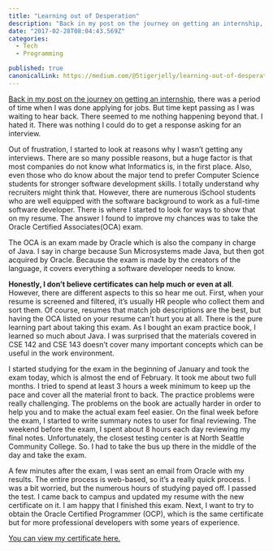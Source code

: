 ```yaml
---
title: "Learning out of Desperation"
description: "Back in my post on the journey on getting an internship, there was a period of time when I was done applying for jobs. But time kept passing as I was waiting to hear back. There seemed to me nothing…"
date: "2017-02-28T08:04:43.569Z"
categories: 
  - Tech
  - Programming

published: true
canonicalLink: https://medium.com/@5tigerjelly/learning-out-of-desperation-752e7ada53f4
---
```


[Back in my post on the journey on getting an internship](https://goo.gl/lHHfrl), there was a period of time when I was done applying for jobs. But time kept passing as I was waiting to hear back. There seemed to me nothing happening beyond that. I hated it. There was nothing I could do to get a response asking for an interview.

Out of frustration, I started to look at reasons why I wasn’t getting any interviews. There are so many possible reasons, but a huge factor is that most companies do not know what Informatics is, in the first place. Also, even those who do know about the major tend to prefer Computer Science students for stronger software development skills. I totally understand why recruiters might think that. However, there are numerous iSchool students who are well equipped with the software background to work as a full-time software developer. There is where I started to look for ways to show that on my resume. The answer I found to improve my chances was to take the Oracle Certified Associates(OCA) exam.

The OCA is an exam made by Oracle which is also the company in charge of Java. I say in charge because Sun Microsystems made Java, but then got acquired by Oracle. Because the exam is made by the creators of the language, it covers everything a software developer needs to know.

**Honestly, I don’t believe certificates can help much or even at all**. However, there are different aspects to this so hear me out. First, when your resume is screened and filtered, it’s usually HR people who collect them and sort them. Of course, resumes that match job descriptions are the best, but having the OCA listed on your resume can’t hurt you at all. There is the pure learning part about taking this exam. As I bought an exam practice book, I learned so much about Java. I was surprised that the materials covered in CSE 142 and CSE 143 doesn’t cover many important concepts which can be useful in the work environment.

I started studying for the exam in the beginning of January and took the exam today, which is almost the end of February. It took me about two full months. I tried to spend at least 3 hours a week minimum to keep up the pace and cover all the material front to back. The practice problems were really challenging. The problems on the book are actually harder in order to help you and to make the actual exam feel easier. On the final week before the exam, I started to write summary notes to user for final reviewing. The weekend before the exam, I spent about 8 hours each day reviewing my final notes. Unfortunately, the closest testing center is at North Seattle Community College. So. I had to take the bus up there in the middle of the day and take the exam.

A few minutes after the exam, I was sent an email from Oracle with my results. The entire process is web-based, so it’s a really quick process. I was a bit worried, but the numerous hours of studying payed off. I passed the test. I came back to campus and updated my resume with the new certificate on it. I am happy that I finished this exam. Next, I want to try to obtain the Oracle Certified Programmer (OCP), which is the same certificate but for more professional developers with some years of experience.

[You can view my certificate here.](https://goo.gl/mp6iSp)